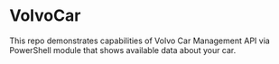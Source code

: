 # VolvoCar
This repo demonstrates capabilities of Volvo Car Management API via PowerShell module that shows available data about your car.
